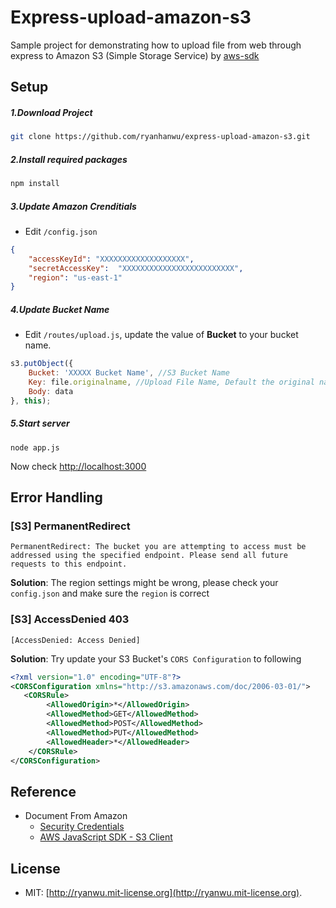 Express-upload-amazon-s3
========================

Sample project for demonstrating how to upload file from web through express to Amazon S3 (Simple Storage Service) by [aws-sdk](https://github.com/aws/aws-sdk-js)

## Setup
##### 1.Download Project
```bash
git clone https://github.com/ryanhanwu/express-upload-amazon-s3.git
```
##### 2.Install required packages
```bash
npm install
```

##### 3.Update Amazon Crenditials

* Edit ```/config.json```

```json
{
    "accessKeyId": "XXXXXXXXXXXXXXXXXXX",
    "secretAccessKey": 	"XXXXXXXXXXXXXXXXXXXXXXXXX",
    "region": "us-east-1"
}
```

##### 4.Update Bucket Name

* Edit ```/routes/upload.js```, update the value of **Bucket** to your bucket name.

```javascript
s3.putObject({
    Bucket: 'XXXXX Bucket Name', //S3 Bucket Name
    Key: file.originalname, //Upload File Name, Default the original name
    Body: data
}, this);
```

##### 5.Start server
	node app.js

Now check [http://localhost:3000](http://localhost:3000)


## Error Handling

### [S3] PermanentRedirect

```
PermanentRedirect: The bucket you are attempting to access must be addressed using the specified endpoint. Please send all future requests to this endpoint.
```

**Solution**: The region settings might be wrong, please check your ```config.json``` and make sure the ```region``` is correct

### [S3] AccessDenied 403 

```
[AccessDenied: Access Denied]
```

**Solution**: Try update your S3 Bucket's ```CORS Configuration``` to following

```xml
<?xml version="1.0" encoding="UTF-8"?>
<CORSConfiguration xmlns="http://s3.amazonaws.com/doc/2006-03-01/">
   <CORSRule>
        <AllowedOrigin>*</AllowedOrigin>
        <AllowedMethod>GET</AllowedMethod>
        <AllowedMethod>POST</AllowedMethod>
        <AllowedMethod>PUT</AllowedMethod>
        <AllowedHeader>*</AllowedHeader>
    </CORSRule>
</CORSConfiguration>
```

## Reference

* Document From Amazon
  * [Security Credentials](https://console.aws.amazon.com/iam/home?#security_credential)
  * [AWS JavaScript SDK - S3 Client](http://docs.aws.amazon.com/AWSJavaScriptSDK/latest/AWS/S3.html#putObject-property)

## License

* MIT: [http://ryanwu.mit-license.org](http://ryanwu.mit-license.org).

